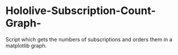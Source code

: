 # Hololive-Subscription-Count-Graph-
Script which gets the numbers of subscriptions and orders them in a matplotlib graph.
